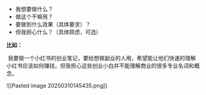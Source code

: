 - 我想要做什么？
- 做这个干嘛用？
- 要做到什么效果（具体要求）？
- 但我担心什么？（具体顾虑，可选）

**比如：**

 我要做一个小红书的创业笔记，要给想做副业的人用，希望能让他们快速的理解小红书应该如何赚钱，但我担心这些创业小白并不能理解商业的很多专业名词和概念。

![[Pasted image 20250310145435.png]]